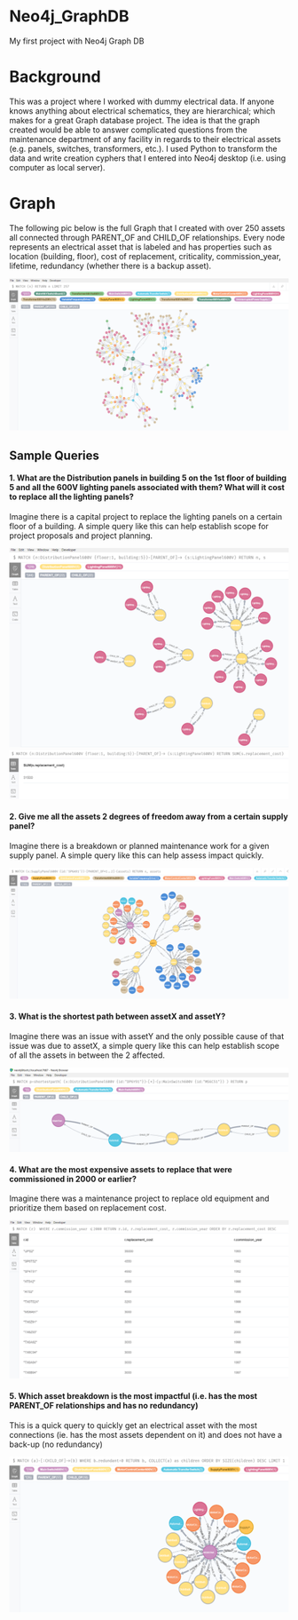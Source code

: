 # Neo4j_GraphDB
My first project with Neo4j Graph DB

# Background
This was a project where I worked with dummy electrical data. If anyone knows anything about electrical schematics, they are hierarchical; which makes for a great Graph database project. The idea is that the graph created would be able to answer complicated questions from the maintenance department of any facility in regards to their electrical assets (e.g. panels, switches, transformers, etc.). I used Python to transform the data and write creation cyphers that I entered into Neo4j desktop (i.e. using computer as local server). 

# Graph

The following pic below is the full Graph that I created with over 250 assets all connected through PARENT_OF and CHILD_OF relationships.
Every node represents an electrical asset that is labeled and has properties such as location (building, floor), cost of replacement, criticality, commission_year, lifetime, redundancy (whether there is a backup asset).

![Overall Graph](query_pics/FullSchema.PNG) 

## Sample Queries

#### 1. What are the Distribution panels in building 5 on the 1st floor of building 5 and all the 600V lighting panels associated with them? What will it cost to replace all the lighting panels?

Imagine there is a capital project to replace the lighting panels on a certain floor of a building. A simple query like this can help establish scope for project proposals and project planning.

![Query 1](query_pics/1.PNG) 
![Query 1.5](query_pics/1.5.PNG)

#### 2. Give me all the assets 2 degrees of freedom away from a certain supply panel?

Imagine there is a breakdown or planned maintenance work for a given supply panel. A simple query like this can help assess impact quickly.

![Query 2](query_pics/2.PNG)

#### 3. What is the shortest path between assetX and assetY?

Imagine there was an issue with assetY and the only possible cause of that issue was due to assetX, a simple query like this can help establish scope of all the assets in between the 2 affected. 

![Query 3](query_pics/3.PNG)

#### 4. What are the most expensive assets to replace that were commissioned in 2000 or earlier?

Imagine there was a maintenance project to replace old equipment and prioritize them based on replacement cost.

![Query 4](query_pics/4.PNG)

#### 5. Which asset breakdown is the most impactful (i.e. has the most PARENT_OF relationships and has no redundancy)

This is a quick query to quickly get an electrical asset with the most connections (ie. has the most assets dependent on it) and does not have a back-up (no redundancy)

![Query 5](query_pics/5.PNG)
